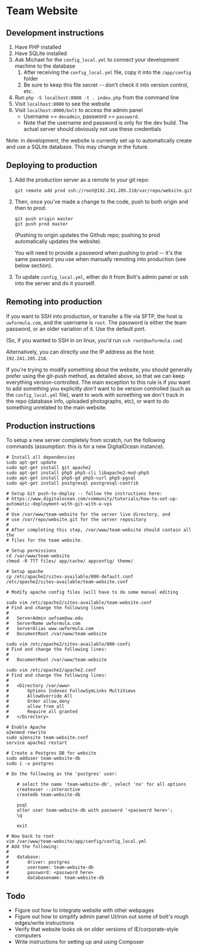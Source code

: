 # Team Website

## Development instructions

1.  Have PHP installed
2.  Have SQLite installed
3.  Ask Michael for the `config_local.yml` to connect your development machine 
    to the database
    1.  After receiving the `config_local.yml` file, copy it into the `/app/config` folder
    2.  Be sure to keep this file secret -- don't check it into version control, etc.
2.  Run `php -S localhost:8000 -t . index.php` from the command line
3.  Visit `localhost:8000` to see the website
4.  Visit `localhost:8000/bolt` to access the admin panel
    -   Username == `devadmin`, password == `password`.
    -   Note that the username and password is only for the dev build. The actual server
        should obviously not use these credentials

Note: in development, the website is currently set up to automatically create and use a 
SQLite database. This may change in the future.

## Deploying to production

1.  Add the production server as a remote to your git repo:

        git remote add prod ssh://root@192.241.205.218/var/repo/website.git

2.  Then, once you've made a change to the code, push to both origin and then to prod:

        git push origin master
        git push prod master

    (Pushing to origin updates the Github repo; pushing to prod automatically updates 
    the website).

    You will need to provide a password when pushing to prod -- it's the same password
    you use when manually remoting into production (see below section).

3.  To update `config_local.yml`, either do it from Bolt's admin panel or ssh into 
    the server and do it yourself.


## Remoting into production

If you want to SSH into production, or transfer a file via SFTP, the host is `uwformula.com`, and the 
username is `root`. The password is either the team password, or an older variation of it. Use the 
default port.

(So, if you wanted to SSH in on linux, you'd run `ssh root@uwformula.com`)

Alternatively, you can directly use the IP address as the host: `192.241.205.218`.

If you're trying to modify something about the website, you should generally prefer using the git-push
method, as detailed above, so that we can keep everything version-controlled. The main exception to
this rule is if you want to add something you explicitly _don't_ want to be version controlled (such
as the `config_local.yml` file), want to work with something we don't track in the repo (database
info, uploaded photographs, etc), or want to do something unrelated to the main website.


## Production instructions

To setup a new server completely from scratch, run the following commands (assumption:
this is for a new DigitalOcean instance).

    # Install all dependencies
    sudo apt-get update
    sudo apt-get install git apache2
    sudo apt-get install php5 php5-cli libapache2-mod-php5
    sudo apt-get install php5-gd php5-curl php5-pgsql
    sudo apt-get install postgresql postgresql-contrib

    # Setup Git push-to-deploy -- follow the instructions here:
    # https://www.digitalocean.com/community/tutorials/how-to-set-up-automatic-deployment-with-git-with-a-vps
    # 
    # Use /var/www/team-website for the server live directory, and 
    # use /var/repo/website.git for the server repository
    #
    # After completing this step, /var/www/team-website should contain all the
    # files for the team website.

    # Setup permissions
    cd /var/www/team-website
    chmod -R 777 files/ app/cache/ appconfig/ theme/

    # Setup apache
    cp /etc/apache2/sites-available/000-default.conf
    /etc/apache2/sites-available/team-website.conf

    # Modify apache config files (will have to do some manual editing

    sudo vim /etc/apache2/sites-available/team-website.conf
    # Find and change the following lines
    # 
    #   ServerAdmin uwfsae@uw.edu
    #   ServerName uwformula.com
    #   ServerAlias www.uwformula.com
    #   DocumentRoot /var/www/team-website

    sudo vim /etc/apache2/sites-available/000-confi
    # Find and change the following lines:
    #
    #   DocumentRoot /var/www/team-website

    sudo vim /etc/apache2/apache2.conf
    # Find and change the following lines:
    #
    #   <Directory /var/www>
    #       Options Indexes FollowSymLinks MultiViews
    #       AllowOverride All
    #       Order allow,deny
    #       allow from all
    #       Require all granted
    #   </Directory>

    # Enable Apache
    a2enmod rewrite
    sudo a2ensite team-website.conf
    service apache2 restart

    # Create a Postgres DB for website
    sudo adduser team-website-db
    sudo i -u postgres

    # Do the following as the 'postgres' user:
 
        # select the name 'team-website-db', select 'no' for all options
        createuser --interactive
        createdb team-website-db
    
        psql
        alter user team-website-db with password '<password here>';
        \q

        exit

    # Now back to root
    vim /var/www/team-website/app/config/config_local.yml
    # Add the following:
    # 
    #   database:
    #       driver: postgres
    #       username: team-website-db
    #       password: <password here>
    #       databasename: team-website-db





## Todo

-   Figure out how to integrate website with other webpages
-   Figure out how to simplify admin panel UI/iron out some of bolt's 
    rough edges/write instructions
-   Verify that website looks ok on older versions of IE/corporate-style
    computers
-   Write instructions for setting up and using Composer
